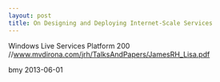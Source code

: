 ```yaml
---
layout: post
title: On Designing and Deploying Internet-Scale Services
---
```



Windows Live Services Platform 200
//www.mvdirona.com/jrh/TalksAndPapers/JamesRH_Lisa.pdf

bmy 2013-06-01


